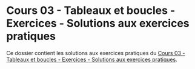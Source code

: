 # Cours 03 - Tableaux et boucles - Exercices - Solutions aux exercices pratiques

Ce dossier contient les solutions aux exercices pratiques du
[Cours 03 - Tableaux et boucles - Exercices - Solutions aux exercices pratiques](../../README.md).
